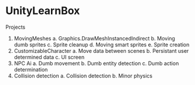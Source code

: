 # UnityLearnBox
Projects
1. MovingMeshes
  a. Graphics.DrawMeshInstancedIndirect
  b. Moving dumb sprites
  c. Sprite cleanup
  d. Moving smart sprites
  e. Sprite creation
2. CustomizableCharacter
  a. Move data between scenes
  b. Persistant user determined data
  c. UI screen
3. NPC Ai
  a. Dumb movement
  b. Dumb entity detection
  c. Dumb action determination
4. Collision detection
  a. Collision detection
  b. Minor physics
